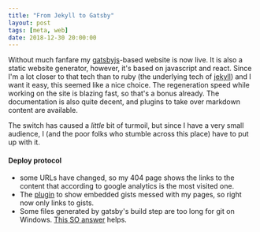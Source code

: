```yaml
---
title: "From Jekyll to Gatsby"
layout: post
tags: [meta, web]
date: 2018-12-30 20:00:00
---
```


Without much fanfare my [gatsbyjs][1]-based website is now live. It is also a static website generator, however, it's based on javascript and react. Since I'm a lot closer to that tech than to ruby (the underlying tech of [jekyll][2]) and I want it easy, this seemed like a nice choice. The regeneration speed while working on the site is blazing fast, so that's a bonus already. The documentation is also quite decent, and plugins to take over markdown content are available.

The switch has caused a _little_ bit of turmoil, but since I have a very small audience, I (and the poor folks who stumble across this place) have to put up with it.

#### Deploy protocol

* some URLs have changed, so my 404 page shows the links to the content that according to google analytics is the most visited one.
* The [plugin][4] to show embedded gists messed with my pages, so right now only links to gists.
* Some files generated by gatsby's build step are too long for git on Windows. [This SO answer][3] helps.


[1]: https://www.gatsbyjs.org
[2]: https://jekyllrb.com/
[3]: https://stackoverflow.com/a/22575737/51428
[4]: https://www.gatsbyjs.org/packages/gatsby-remark-embed-gist/